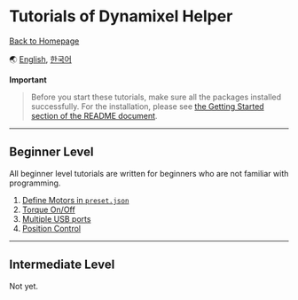 # Tutorials of Dynamixel Helper

[Back to Homepage](https://github.com/ryul1206/easy-dynamixel-helper)

🌏 [English](TUTORIAL.en.md), [한국어](TUTORIAL.kr.md)

**Important**

> Before you start these tutorials, make sure all the packages installed successfully. For the installation, please see [the Getting Started section of the README document](../README.md#-Getting-Started).

---

## Beginner Level

All beginner level tutorials are written for beginners who are not familiar with programming.

1. [Define Motors in `preset.json`](make_preset.en.md)
2. [Torque On/Off](torque.en.md)
3. [Multiple USB ports](multiple_ports.en.md)
4. [Position Control](position_control.en.md)

---

## Intermediate Level

Not yet.
